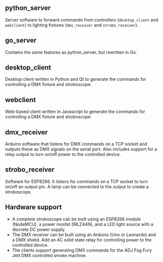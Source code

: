 ## python_server
Server software to forward commands from controllers (`desktop_client` and `webclient`)
to lighting fixtures (`dmx_receiver` and `strobo_receiver`).

## go_server
Contains the same features as python_server, but rewritten in Go.

## desktop_client
Desktop client written in Python and Qt to generate the commands for controlling a DMX fixture and stroboscope.

## webclient
Web-based client written in Javascript to generate the commands for controlling a DMX fixture and stroboscope.

## dmx_receiver
Arduino software that listens for DMX commands on a TCP socket and outputs these as DMX signals on the serial port.
Also includes support for a relay output to turn on/off power to the controlled device.

## strobo_receiver
Software for ESP8266. It listens for commands on a TCP socket to turn on/off an output pin. A lamp can be connected
to the output to create a stroboscope.

## Hardware support
- A complete stroboscope can be built using an ESP8266 module (NodeMCU), a power mosfet (IRLZ44N), and a LED light
source with a discrete DC power supply.
- The DMX receiver can be built using an Arduino (Uno or Leonardo) and a DMX shield. Add an AC solid state relay for
controlling power to the controlled device.
- The clients support generating DMX commands for the ADJ Fog Fury Jett DMX controlled smoke machine.
